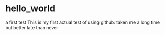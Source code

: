 # hello_world
a first test
This is my first actual test of using github: taken me a long time but better late than never
